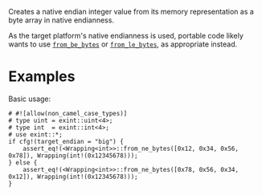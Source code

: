 Creates a native endian integer value from its memory representation as a byte
array in native endianness.

As the target platform's native endianness is used, portable code likely wants
to use [`from_be_bytes`] or [`from_le_bytes`], as appropriate instead.

[`from_be_bytes`]: Self::from_be_bytes
[`from_le_bytes`]: Self::from_le_bytes

# Examples

Basic usage:

```
# #![allow(non_camel_case_types)]
# type uint = exint::uint<4>;
# type int  = exint::int<4>;
# use exint::*;
if cfg!(target_endian = "big") {
    assert_eq!(<Wrapping<int>>::from_ne_bytes([0x12, 0x34, 0x56, 0x78]), Wrapping(int!(0x12345678)));
} else {
    assert_eq!(<Wrapping<int>>::from_ne_bytes([0x78, 0x56, 0x34, 0x12]), Wrapping(int!(0x12345678)));
}
```
